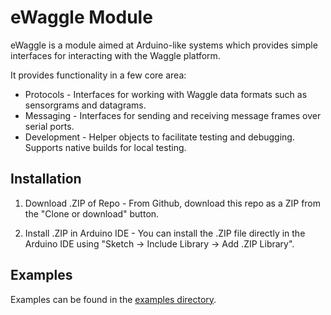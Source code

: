 # eWaggle Module

eWaggle is a module aimed at Arduino-like systems which provides simple interfaces
for interacting with the Waggle platform.

It provides functionality in a few core area:

* Protocols - Interfaces for working with Waggle data formats such as sensorgrams and datagrams.
* Messaging - Interfaces for sending and receiving message frames over serial ports.
* Development - Helper objects to facilitate testing and debugging. Supports native builds for local testing.

## Installation

1. Download .ZIP of Repo - From Github, download this repo as a ZIP from the "Clone or download" button.

2. Install .ZIP in Arduino IDE - You can install the .ZIP file directly in the Arduino IDE using "Sketch -> Include Library -> Add .ZIP Library".

## Examples

Examples can be found in the [examples directory](./examples).
